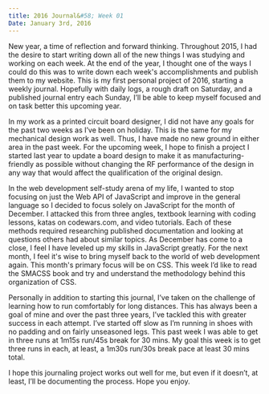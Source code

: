 ```yaml
---
title: 2016 Journal&#58; Week 01
Date: January 3rd, 2016
---
```


New year, a time of reflection and forward thinking. Throughout 2015, I had the desire to start writing down all of the new things I was studying and working on each week. At the end of the year, I thought one of the ways I could do this was to write down each week's accomplishments and publish them to my website. This is my first personal project of 2016, starting a weekly journal. Hopefully with daily logs, a rough draft on Saturday, and a published journal entry each Sunday, I’ll be able to keep myself focused and on task better this upcoming year.

In my work as a printed circuit board designer, I did not have any goals for the past two weeks as I’ve been on holiday. This is the same for my mechanical design work as well. Thus, I have made no new ground in either area in the past week. For the upcoming week, I hope to finish a project I started last year to update a board design to make it as manufacturing-friendly as possible without changing the RF performance of the design in any way that would affect the qualification of the original design.

In the web development self-study arena of my life, I wanted to stop focusing on just the Web API of JavaScript and improve in the general language so I decided to focus solely on JavaScript for the month of December. I attacked this from three angles, textbook learning with coding lessons, katas on codewars.com, and video tutorials. Each of these methods required researching published documentation and looking at questions others had about similar topics. As December has come to a close, I feel I have leveled up my skills in JavaScript greatly. For the next month, I feel it's wise to bring myself back to the world of web development again. This month's primary focus will be on CSS. This week I’d like to read the SMACSS book and try and understand the methodology behind this organization of CSS.

Personally in addition to starting this journal, I’ve taken on the challenge of learning how to run comfortably for long distances. This has always been a goal of mine and over the past three years, I’ve tackled this with greater success in each attempt. I’ve started off slow as I’m running in shoes with no padding and on fairly unseasoned legs. This past week I was able to get in three runs at 1m15s run/45s break for 30 mins. My goal this week is to get three runs in each, at least, a 1m30s run/30s break pace at least 30 mins total.

I hope this journaling project works out well for me, but even if it doesn’t, at least, I’ll be documenting the process. Hope you enjoy.